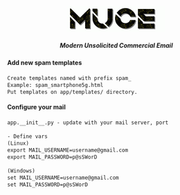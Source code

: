 <p align="center">
  <img src="app/static/images/muce-banner.gif" >
</a></p>
<h5 align="center">Modern Unsolicited Commercial Email</h5>

#### Add new spam templates
```
Create templates named with prefix spam_
Example: spam_smartphone5g.html
Put templates on app/templates/ directory.
```

#### Configure your mail
```
app.__init__.py - update with your mail server, port

- Define vars
(Linux)
export MAIL_USERNAME=username@gmail.com
export MAIL_PASSWORD=p@sSWorD

(Windows) 
set MAIL_USERNAME=username@gmail.com
set MAIL_PASSWORD=p@sSWorD
```